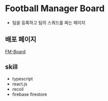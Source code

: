 # Football Manager Board

- 팀을 등록하고 팀의 스쿼드를 짜는 페이지

## 배포 페이지

[FM-Board](https://cheerful-horse-118f00.netlify.app/)

## skill

- typescript
- react.js
- recoil
- firebase firestore
